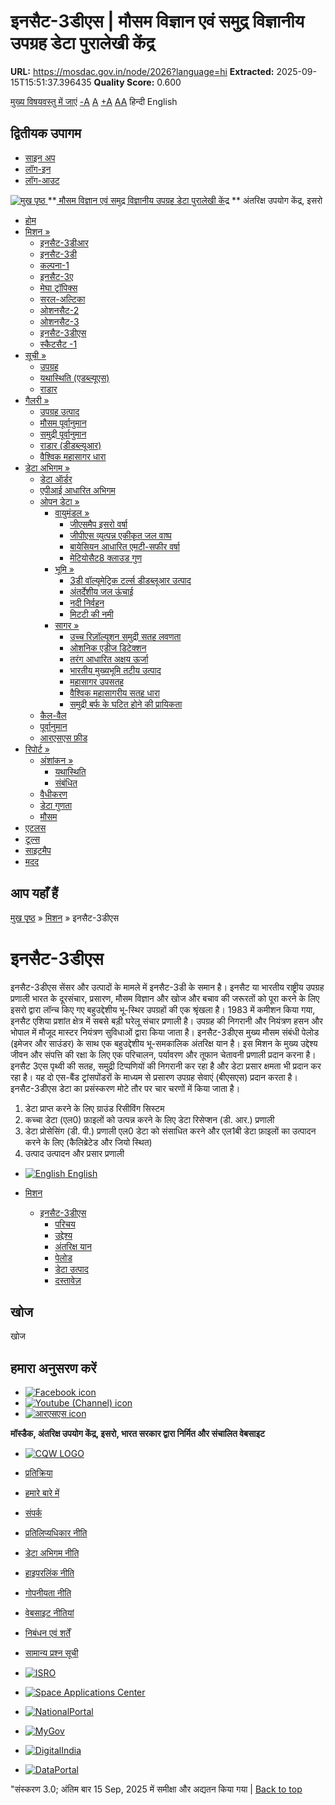 # इनसैट-3डीएस | मौसम विज्ञान एवं समुद्र विज्ञानीय उपग्रह डेटा पुरालेखी केंद्र

**URL:** https://mosdac.gov.in/node/2026?language=hi
**Extracted:** 2025-09-15T15:51:37.396435
**Quality Score:** 0.600

[मुख्य विषयवस्तु में जाएं](https://mosdac.gov.in/node/2026?language=hi#main-content "Skip to main Content")
[-A](javascript:;) [A](javascript:;) [+A](javascript:;)
[A](javascript:drupalHighContrast.enableStyles\(\))[A](javascript:drupalHighContrast.disableStyles\(\))
हिन्दी English
## द्वितीयक उपागम
  * [साइन अप](https://mosdac.gov.in/internal/registration?language=hi)
  * [लॉग-इन](https://mosdac.gov.in/internal/uops?language=hi)
  * [लॉग-आउट](https://mosdac.gov.in/internal/logout?language=hi)

[ ![मुख पृष्ठ](https://mosdac.gov.in/sites/default/files/mosdac_small.png) ](https://mosdac.gov.in/?language=hi "मुख पृष्ठ")
**[ मौसम विज्ञान एवं समुद्र विज्ञानीय उपग्रह डेटा पुरालेखी केंद्र](https://mosdac.gov.in/?language=hi "मुख पृष्ठ") **
अंतरिक्ष उपयोग केंद्र, इसरो 
  * [होम](https://mosdac.gov.in/?language=hi)
  * [मिशन »](https://mosdac.gov.in/node/2026?language=hi)
    * [इनसैट-3डीआर](https://mosdac.gov.in/insat-3dr?language=hi)
    * [इनसैट-3डी](https://mosdac.gov.in/insat-3d?language=hi)
    * [कल्पना-1](https://mosdac.gov.in/kalpana-1?language=hi)
    * [इनसैट-3ए](https://mosdac.gov.in/insat-3a?language=hi)
    * [मेघा ट्रॉपिक्स](https://mosdac.gov.in/megha-tropiques?language=hi)
    * [सरल-अल्टिका](https://mosdac.gov.in/saral-altika?language=hi)
    * [ओशनसैट-2](https://mosdac.gov.in/oceansat-2?language=hi)
    * [ओशनसैट-3](https://mosdac.gov.in/oceansat-3?language=hi)
    * [इनसैट-3डीएस](https://mosdac.gov.in/insat-3ds?language=hi)
    * [स्कैटसैट -1](https://mosdac.gov.in/scatsat-1?language=hi)
  * [सूची »](https://mosdac.gov.in/node/2026?language=hi)
    * [उपग्रह](https://mosdac.gov.in/internal/catalog-satellite?language=hi)
    * [यथास्थिति (एडब्ल्यूएस)](https://mosdac.gov.in/internal/catalog-insitu?language=hi)
    * [राडार](https://mosdac.gov.in/internal/catalog-radar?language=hi)
  * [गैलरी »](https://mosdac.gov.in/node/2026?language=hi)
    * [ उपग्रह उत्पाद](https://mosdac.gov.in/internal/gallery?language=hi)
    * [मौसम पूर्वानुमान](https://mosdac.gov.in/internal/gallery/weather?language=hi)
    * [समुद्री पूर्वानुमान](https://mosdac.gov.in/internal/gallery/ocean?language=hi)
    * [राडार (डीडब्ल्यूआर)](https://mosdac.gov.in/internal/gallery/dwr?language=hi)
    * [वैश्विक महासागर धारा](https://mosdac.gov.in/internal/gallery/current?language=hi)
  * [डेटा अभिगम »](https://mosdac.gov.in/node/2026?language=hi)
    * [डेटा ऑर्डर](https://mosdac.gov.in/internal/uops?language=hi)
    * [एपीआई आधारित अभिगम](https://mosdac.gov.in/downloadapi-manual?language=hi)
    * [ओपन डेटा »](https://mosdac.gov.in/node/2026?language=hi)
      * [वायुमंडल »](https://mosdac.gov.in/node/2026?language=hi)
        * [जीएसमैप इसरो वर्षा](https://mosdac.gov.in/gsmap-isro-rain?language=hi)
        * [जीपीएस व्युत्पन्न एकीकृत जल वाष्प](https://mosdac.gov.in/gps-derived-integrated-water-vapour?language=hi)
        * [बायेसियन आधारित एमटी-सफीर वर्षा](https://mosdac.gov.in/bayesian-based-mt-saphir-rainfall?language=hi)
        * [मेटियोसैट8 क्लाउड गुण](https://mosdac.gov.in/meteosat8-cloud-properties?language=hi)
      * [भूमि »](https://mosdac.gov.in/node/2026?language=hi)
        * [3डी वॉल्यूमेट्रिक टर्ल्स डीडब्लूआर उत्पाद](https://mosdac.gov.in/3d-volumetric-terls-dwrproduct?language=hi)
        * [अंतर्देशीय जल ऊंचाई](https://mosdac.gov.in/inland-water-height?language=hi)
        * [नदी निर्वहन](https://mosdac.gov.in/river-discharge?language=hi)
        * [मिटटी की नमी](https://mosdac.gov.in/soil-moisture-0?language=hi)
      * [सागर »](https://mosdac.gov.in/node/2026?language=hi)
        * [उच्च रिज़ॉल्यूशन समुद्री सतह लवणता](https://mosdac.gov.in/high-resolution-sea-surface-salinity?language=hi)
        * [ओशनिक एडीज डिटेक्शन](https://mosdac.gov.in/oceanic-eddies-detection?language=hi)
        * [तरंग आधारित अक्षय ऊर्जा](https://mosdac.gov.in/wave-based-renewable-energy?language=hi)
        * [भारतीय मुख्यभूमि तटीय उत्पाद](https://mosdac.gov.in/indian-mainland-coastal-product?language=hi)
        * [महासागर उपसतह](https://mosdac.gov.in/global-ocean-surface-current?language=hi)
        * [वैश्विक महासागरीय सतह धारा](https://mosdac.gov.in/ocean-subsurface?language=hi)
        * [समुद्री बर्फ के घटित होने की प्रायिकता](https://mosdac.gov.in/sea-ice-occurrence-probability?language=hi)
    * [कैल-वैल](https://mosdac.gov.in/internal/calval-data?language=hi)
    * [पूर्वानुमान](https://mosdac.gov.in/internal/forecast-menu?language=hi)
    * [ आरएसएस फ़ीड](https://mosdac.gov.in/rss-feed?language=hi "
आरएसएस फ़ीड")
  * [रिपोर्ट »](https://mosdac.gov.in/node/2026?language=hi)
    * [अंशांकन »](https://mosdac.gov.in/node/2026?language=hi)
      * [यथास्थिति](https://mosdac.gov.in/insitu?language=hi)
      * [संबंधित](https://mosdac.gov.in/calibration-reports?language=hi)
    * [वैधीकरण](https://mosdac.gov.in/validation-reports?language=hi)
    * [डेटा गुणता](https://mosdac.gov.in/data-quality?language=hi)
    * [मौसम](https://mosdac.gov.in/weather-reports?language=hi)
  * [एटलस](https://mosdac.gov.in/atlases?language=hi)
  * [टूल्स](https://mosdac.gov.in/tools?language=hi)
  * [साइटमैप](https://mosdac.gov.in/sitemap?language=hi)
  * [मदद](https://mosdac.gov.in/help?language=hi)


## आप यहाँ हैं
[मुख पृष्ठ](https://mosdac.gov.in/?language=hi) » [मिशन](https://mosdac.gov.in/node/2026?language=hi) » इनसैट-3डीएस
# इनसैट-3डीएस
इनसैट-3डीएस सेंसर और उत्पादों के मामले में इनसैट-3डी के समान है। 
इनसैट या भारतीय राष्ट्रीय उपग्रह प्रणाली भारत के दूरसंचार, प्रसारण, मौसम विज्ञान और खोज और बचाव की जरूरतों को पूरा करने के लिए इसरो द्वारा लॉन्च किए गए बहुउद्देशीय भू-स्थिर उपग्रहों की एक श्रृंखला है। 1983 में कमीशन किया गया, इनसैट एशिया प्रशांत क्षेत्र में सबसे बड़ी घरेलू संचार प्रणाली है। उपग्रह की निगरानी और नियंत्रण हसन और भोपाल में मौजूद मास्टर नियंत्रण सुविधाओं द्वारा किया जाता है। इनसैट-3डीएस मुख्य मौसम संबंधी पेलोड (इमेजर और साउंडर) के साथ एक बहुउद्देशीय भू-समकालिक अंतरिक्ष यान है। इस मिशन के मुख्य उद्देश्य जीवन और संपत्ति की रक्षा के लिए एक परिचालन, पर्यावरण और तूफान चेतावनी प्रणाली प्रदान करना है। इनसैट 3एस पृथ्वी की सतह, समुद्री टिप्पणियों की निगरानी कर रहा है और डेटा प्रसार क्षमता भी प्रदान कर रहा है। यह दो एस-बैंड ट्रांसपोंडरों के माध्यम से प्रसारण उपग्रह सेवाएं (बीएसएस) प्रदान करता है।इनसैट-3डीएस डेटा का प्रसंस्करण मोटे तौर पर चार चरणों में किया जाता है।
  1. डेटा प्राप्त करने के लिए ग्राउंड रिसीविंग सिस्टम
  2. कच्चा डेटा (एल0) फ़ाइलों को उत्पन्न करने के लिए डेटा रिसेप्शन (डी. आर.) प्रणाली
  3. डेटा प्रोसेसिंग (डी. पी.) प्रणाली एल0 डेटा को संसाधित करने और एल1बी डेटा फ़ाइलों का उत्पादन करने के लिए (कैलिब्रेटेड और जियो स्थित)
  4. उत्पाद उत्पादन और प्रसार प्रणाली


  * [![English](https://mosdac.gov.in/sites/all/modules/languageicons/flags/en.png) English](https://mosdac.gov.in/insat-3ds?language=en)


  * [मिशन](https://mosdac.gov.in/node/2026?language=hi)
    * [इनसैट-3डीएस](https://mosdac.gov.in/insat-3ds?language=hi)
      * [परिचय](https://mosdac.gov.in/insat-3s-introduction?language=hi)
      * [उद्देश्य](https://mosdac.gov.in/insat-3s-objectives?language=hi)
      * [अंतरिक्ष यान](https://mosdac.gov.in/insat-3s-spacecraft?language=hi)
      * [पेलोड](https://mosdac.gov.in/insat-3s-payloads?language=hi)
      * [डेटा उत्पाद](https://mosdac.gov.in/internal/catalog-insat3s?language=hi)
      * [दस्तावेज़](https://mosdac.gov.in/insat-3s-references?language=hi)


## खोज
खोज 
## हमारा अनुसरण करें
  * [![Facebook icon](https://mosdac.gov.in/sites/all/modules/social_media_links/libraries/elegantthemes/PNG/facebook.png)](https://www.facebook.com/mosdac.sac.isro "Facebook")
  * [![Youtube \(Channel\) icon](https://mosdac.gov.in/sites/all/modules/social_media_links/libraries/elegantthemes/PNG/youtube.png)](http://www.youtube.com/channel/UCDVkai9WIgY2ZgrlF_08Yeg "Youtube \(Channel\)")
  * [![आरएसएस icon](https://mosdac.gov.in/sites/all/modules/social_media_links/libraries/elegantthemes/PNG/rss.png)](https://mosdac.gov.in/?language=hirss.xml "आरएसएस")


**मॉस्डैक, अंतरिक्ष उपयोग केंद्र, इसरो, भारत सरकार द्वारा निर्मित और संचालित वेबसाइट**
  * [![CQW LOGO](https://mosdac.gov.in/docs/cqw_logo.gif)](https://mosdac.gov.in/docs/STQC.pdf "Quality Certificate")


  * [प्रतिक्रिया](https://mosdac.gov.in/mosdac-feedback?language=hi)
  * [हमारे बारे में](https://mosdac.gov.in/about-us?language=hi)
  * [संपर्क](https://mosdac.gov.in/contact-us?language=hi)
  * [प्रतिलिप्यधिकार नीति](https://mosdac.gov.in/node/1268?language=hi)
  * [डेटा अभिगम नीति](https://mosdac.gov.in/node/1267?language=hi)
  * [हाइपरलिंक नीति](https://mosdac.gov.in/node/1269?language=hi)
  * [गोपनीयता नीति](https://mosdac.gov.in/node/1270?language=hi)
  * [वेबसाइट नीतियां](https://mosdac.gov.in/website-policies?language=hi)
  * [निबंधन एवं शर्तें](https://mosdac.gov.in/node/1271?language=hi)
  * [सामान्य प्रश्न सूची](https://mosdac.gov.in/faq-page?language=hi)


  * [![ISRO](https://mosdac.gov.in/sites/default/files/styles/thumbnail/public/logo-transparent.png?itok=IUS20l-w)](http://www.isro.gov.in)
  * [![Space Applications Center](https://mosdac.gov.in/sites/default/files/styles/thumbnail/public/saclogo.png?itok=_Jv4AuIn)](http://www.sac.gov.in)
  * [![NationalPortal](https://mosdac.gov.in/sites/default/files/styles/thumbnail/public/india-gov_0.png?itok=yssAPH3m)](http://www.india.gov.in)
  * [![MyGov](https://mosdac.gov.in/sites/default/files/styles/thumbnail/public/mygov_0.png?itok=Po-dzdT3)](http://mygov.in/)
  * [![DigitalIndia](https://mosdac.gov.in/sites/default/files/styles/thumbnail/public/digital-india_0.png?itok=ntlP7atE)](http://www.digitalindia.gov.in/)
  * [![DataPortal](https://mosdac.gov.in/sites/default/files/styles/thumbnail/public/data-gov.png?itok=qYA78FgB)](http://data.gov.in)


"संस्करण 3.0; अंतिम बार 15 Sep, 2025 में समीक्षा और अद्यतन किया गया | 
[](https://mosdac.gov.in/node/2026?language=hi "Previous")[](https://mosdac.gov.in/node/2026?language=hi "अगला")
[](https://mosdac.gov.in/node/2026?language=hi)
[](https://mosdac.gov.in/node/2026?language=hi "Previous")[](https://mosdac.gov.in/node/2026?language=hi "अगला")
[](https://mosdac.gov.in/node/2026?language=hi "Close")[](https://mosdac.gov.in/node/2026?language=hi)[](https://mosdac.gov.in/node/2026?language=hi)[](https://mosdac.gov.in/node/2026?language=hi "Pause Slideshow")[](https://mosdac.gov.in/node/2026?language=hi "Play Slideshow")
[Back to top](https://mosdac.gov.in/node/2026?language=hi#top)
